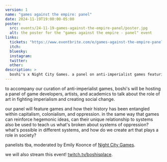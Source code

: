 ```yaml
---
version: 1
name: "games against the empire: panel"
date: 2024-11-19T19:00:00-05:00
poster:
  src: events/24-11-19-games-against-the-empire-panel/poster.jpg
  alt: the poster for the "games against the empire - panel" event
links:
  tickets: "https://www.eventbrite.com/e/games-against-the-empire-panel-boshis-x-night-city-games-tickets-1057737795219"
  itch:
  bluesky:
  instagram:
  twitter:
  other:
description: >
  boshi's x Night City Games. a panel on anti-imperialist games featuring designers and activists
---
```

to accompany our curation of anti-imperialist games, boshi's will be hosting a panel of game developers, artists, and academics to talk about the role of art in fighting imperialism and creating social change.

our panel will feature games and how their history has been entangled within capitalism, colonialism, and oppression. in the same way that games can reinforce hegemonic ideas, can their unique relationship to systems also be used to teach us what's broken about systems of oppression? what's possible in different systems, and how do we create art that plays a role in society?

panelists tba, moderated by Emily Koonce of [Night City Games](https://nightcity.games/).

we will also stream this event! [twitch.tv/boshisplace](https://twitch.tv/boshisplace).